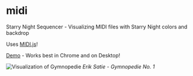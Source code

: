# midi
Starry Night Sequencer - Visualizing MIDI files with Starry Night colors and backdrop

Uses [MIDI.js](https://galactic.ink/midi-js/)! 

[Demo](https://wustep.github.io/midi/player.html) - Works best in Chrome and on Desktop!

![Visualization of Gymnopedie](http://wustep.me/assets/img/portfolio/starrynight.png)
*Erik Satie - Gymnopedie No. 1*
